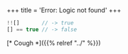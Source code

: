 +++
title = 'Error: Logic not found'
+++

```javascript
!![]       // -> true
[] == true // -> false
```

[\* Cough \*]({{% relref "../" %}})